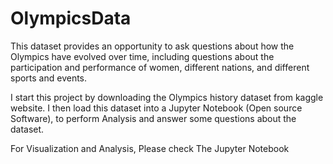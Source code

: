 # OlympicsData
This dataset provides an opportunity to ask questions about how the Olympics have evolved over time, including questions about the participation and performance of women, different nations, and different sports and events.


I start this project by downloading the Olympics history dataset from kaggle website. I then load this dataset into a Jupyter Notebook (Open source Software), to perform Analysis and answer some questions about the dataset.

For Visualization and Analysis, Please check The Jupyter Notebook



